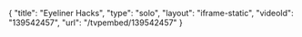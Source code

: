 {
    "title": "Eyeliner Hacks",
    "type": "solo",
    "layout": "iframe-static",
    "videoId": "139542457",
    "url": "\/tvpembed\/139542457"
}